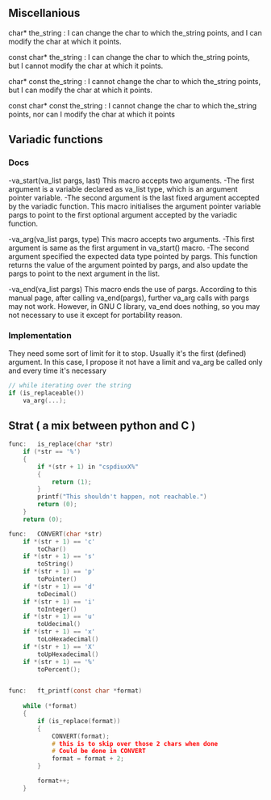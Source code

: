 ## Miscellanious
char* the_string : I can change the char to which the_string points, and I can modify the char at which it points.

const char* the_string : I can change the char to which the_string points, but I cannot modify the char at which it points.

char* const the_string : I cannot change the char to which the_string points, but I can modify the char at which it points.

const char* const the_string : I cannot change the char to which the_string points, nor can I modify the char at which it points

## Variadic functions
### Docs
-va_start(va_list pargs, last)
	This macro accepts two arguments.
		    -The first argument is a variable declared as va_list type, which is an argument pointer variable.
			-The second argument is the last fixed argument accepted by the variadic function.
	This macro initialises the argument pointer variable pargs to point to the first optional argument accepted by the variadic function.

-va_arg(va_list pargs, type)
	This macro accepts two arguments.
			-This first argument is same as the first argument in va_start() macro.
			-The second argument specified the expected data type pointed by pargs.
	This function returns the value of the argument pointed by pargs, and also update the pargs to point to the next argument in the list.

-va_end(va_list pargs)
	This macro ends the use of pargs. According to this manual page, after calling va_end(pargs), further va_arg calls with pargs may not work. However, in GNU C library, va_end does nothing, so you may not necessary to use it except for portability reason.

### Implementation
They need some sort of limit for it to stop. Usually it's the first (defined) argument.
In this case, I propose it not have a limit and va_arg be called only and every time it's necessary
```C
// while iterating over the string
if (is_replaceable())
	va_arg(...);
```


## Strat ( a mix between python and C )
```C
func:	is_replace(char	*str)
	if (*str == '%')
	{
		if *(str + 1) in "cspdiuxX%"
		{
			return (1);
		}
		printf("This shouldn't happen, not reachable.")
		return (0);
	}
	return (0);

func:	CONVERT(char *str)
	if *(str + 1) == 'c'
		toChar()
	if *(str + 1) == 's'
		toString()
	if *(str + 1) == 'p'
		toPointer()
	if *(str + 1) == 'd'
		toDecimal()
	if *(str + 1) == 'i'
		toInteger()
	if *(str + 1) == 'u'
		toUdecimal()
	if *(str + 1) == 'x'
		toLoHexadecimal()
	if *(str + 1) == 'X'
		toUpHexadecimal()
	if *(str + 1) == '%'
		toPercent();


func:	ft_printf(const char *format)
	
	while (*format)
	{
		if (is_replace(format))
		{
			CONVERT(format);
			# this is to skip over those 2 chars when done
			# Could be done in CONVERT 
			format = format + 2;
		}

		format++;
	}
```
